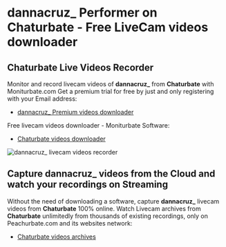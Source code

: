 # dannacruz_ Performer on Chaturbate - Free LiveCam videos downloader

## Chaturbate Live Videos Recorder

Monitor and record livecam videos of **dannacruz_** from **Chaturbate** with Moniturbate.com
Get a premium trial for free by just and only registering with your Email address:
* [dannacruz_ Premium videos downloader](https://moniturbate.com/request-demo-licence-key.html)

Free livecam videos downloader - Moniturbate Software:
* [Chaturbate videos downloader](https://moniturbate.com/moniturbate-download-software.html)

![dannacruz_ livecam videos recorder](https://peachurnet.com/templates/moniturbate-software.png)


## Capture dannacruz_ videos from the Cloud and watch your recordings on Streaming

Without the need of downloading a software, capture **dannacruz_** livecam videos from **Chaturbate** 100% online.
Watch Livecam archives from **Chaturbate** unlimitedly from thousands of existing recordings, only on Peachurbate.com and its websites network:
* [Chaturbate videos archives](https://peachurnet.com/)